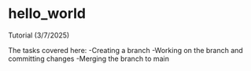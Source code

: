 # hello_world
Tutorial (3/7/2025)

The tasks covered here: 
-Creating a branch
-Working on the branch and committing changes
-Merging the branch to main
